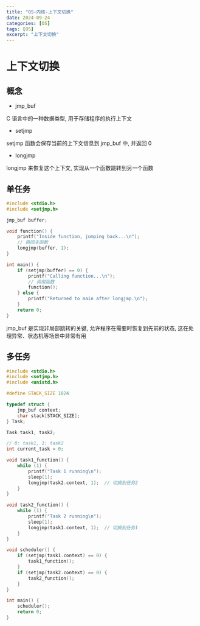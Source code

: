 ```yaml
---
title: "OS-内核-上下文切换"
date: 2024-09-24
categories: [OS]
tags: [OS]
excerpt: "上下文切换"
---
```


# 上下文切换

## 概念

- jmp_buf

C 语言中的一种数据类型, 用于存储程序的执行上下文

- setjmp

setjmp 函数会保存当前的上下文信息到 jmp_buf 中, 并返回 0

- longjmp 

longjmp 来恢复这个上下文, 实现从一个函数跳转到另一个函数

## 单任务

```c
#include <stdio.h>
#include <setjmp.h>

jmp_buf buffer;

void function() {
    printf("Inside function, jumping back...\n");
    // 跳回主函数
    longjmp(buffer, 1);
}

int main() {
    if (setjmp(buffer) == 0) {
        printf("Calling function...\n");
        // 调用函数
        function();  
    } else {
        printf("Returned to main after longjmp.\n");
    }
    return 0;
}
```

jmp_buf 是实现非局部跳转的关键, 允许程序在需要时恢复到先前的状态, 这在处理异常、状态机等场景中非常有用

## 多任务

```c
#include <stdio.h>
#include <setjmp.h>
#include <unistd.h>

#define STACK_SIZE 1024

typedef struct {
    jmp_buf context;
    char stack[STACK_SIZE];
} Task;

Task task1, task2;

// 0: task1, 1: task2
int current_task = 0;  

void task1_function() {
    while (1) {
        printf("Task 1 running\n");
        sleep(1);
        longjmp(task2.context, 1);  // 切换到任务2
    }
}

void task2_function() {
    while (1) {
        printf("Task 2 running\n");
        sleep(1);
        longjmp(task1.context, 1);  // 切换到任务1
    }
}

void scheduler() {
    if (setjmp(task1.context) == 0) {
        task1_function();
    }
    if (setjmp(task2.context) == 0) {
        task2_function();
    }
}

int main() {
    scheduler();
    return 0;
}
```